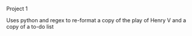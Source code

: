 Project 1

Uses python and regex to re-format a copy of the play of Henry V and a copy of a to-do list
